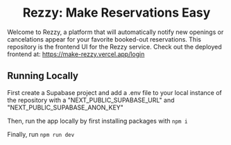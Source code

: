 <h1 align="center">
 Rezzy: Make Reservations Easy
</h1>

Welcome to Rezzy, a platform that will automatically notify new openings or cancelations appear for your favorite booked-out reservations. This repository is the frontend UI for the Rezzy service. Check out the deployed frontend at: https://make-rezzy.vercel.app/login


## Running Locally ## 
First create a Supabase project and add a .env file to your local instance of the repository with a "NEXT_PUBLIC_SUPABASE_URL" and "NEXT_PUBLIC_SUPABASE_ANON_KEY"

Then, run the app locally by first installing packages with 
```npm i```

Finally, run 
```npm run dev```

